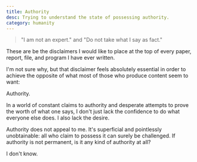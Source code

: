 ```yaml
---
title: Authority
desc: Trying to understand the state of possessing authority.
category: humanity
---
```


>"I am not an expert."
and
>"Do not take what I say as fact."

These are be the disclaimers I would like to place at the top of every paper, report, file, and program I have ever written.

I'm not sure why, but that disclaimer feels absolutely essential in order to achieve the opposite of what most of those who produce content seem to want:

Authority.

In a world of constant claims to authority and desperate attempts to prove the worth of what one says, I don't just lack the confidence to do what everyone else does. I also lack the desire.

Authority does not appeal to me. It's superficial and pointlessly unobtainable: all who claim to possess it can surely be challenged. If authority is not permanent, is it any kind of authority at all?

I don't know.